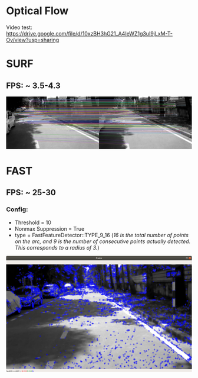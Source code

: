 # Optical Flow
Video test: https://drive.google.com/file/d/10xzBH3hG21_A4IeWZ1g3uI9jLxM-T-Ov/view?usp=sharing

# SURF
## FPS: ~ 3.5-4.3
![image](py/surf/img3.jpg)

# FAST
## FPS: ~ 25-30
### Config:
* Threshold = 10
* Nonmax Suppression = True
* type = FastFeatureDetector::TYPE_9_16 (*16 is the total number of points on the arc, and 9 is the number of consecutive points actually detected. This corresponds to a radius of 3.*)

![image](py/fast/img.png)
